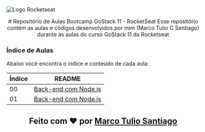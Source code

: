 ![Logo Rocketseat](https://camo.githubusercontent.com/d25397e9df01fe7882dcc1cbc96bdf052ffd7d0c/68747470733a2f2f73746f726167652e676f6f676c65617069732e636f6d2f676f6c64656e2d77696e642f626f6f7463616d702d676f737461636b2f6865616465722d6465736166696f732e706e67)

<center>
# Repositório de Aulas Bootcamp GoStack 11 - RocketSeat
Esse repositório contém as aulas e códigos desenvolvidos por mim (Marco Tulio C Santiago) durante as aulas do curso GoStack 11 da Rocketseat
</center>

### Índice de Aulas

Abaixo você encontra o índice e conteúdo de cada aula:

| Índice | README |
| ------ | ------ |
| 00 | [Back-end com Node.js](https://github.com/santiagoidu/GoStack11/tree/master/00-Backend-com-NodeJS) |
| 01 | [Back-end com Node.js](https://github.com/santiagoidu/GoStack11/tree/master/01-Backend-com-ReactJS) |

<h2 align="center">Feito com ❤️ por <a href="http://github.com/santiagoidu">Marco Tulio Santiago</a></h2